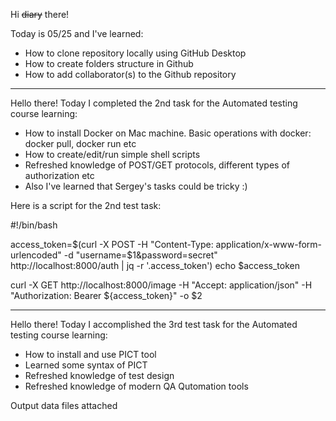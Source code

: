 Hi <del>diary</del> there! 

Today is 05/25 and I've learned:
- How to clone repository locally using GitHub Desktop
- How to create folders structure in Github
- How to add collaborator(s) to the Github repository

----------------------------------------------------------------------------------------

Hello there! 
Today I completed the 2nd task for the Automated testing course learning: 

- How to install Docker on Mac machine. Basic operations with docker: docker pull, docker run etc
- How to create/edit/run simple shell scripts 
- Refreshed knowledge of POST/GET protocols, different types of authorization etc
- Also I've learned that Sergey's tasks could be tricky :) 

Here is a script for the 2nd test task:

#!/bin/bash

access_token=$(curl -X POST -H "Content-Type: application/x-www-form-urlencoded" -d "username=$1&password=secret" http://localhost:8000/auth | jq -r '.access_token')
echo $access_token

curl -X GET http://localhost:8000/image  -H "Accept: application/json" -H "Authorization: Bearer ${access_token}" -o $2


------------------------------------------------------------------------------------------

Hello there! 
Today I accomplished the 3rd test task for the Automated testing course learning: 

- How to install and use PICT tool
- Learned some syntax of PICT
- Refreshed knowledge of test design 
- Refreshed knowledge of modern QA Qutomation tools

Output data files attached
